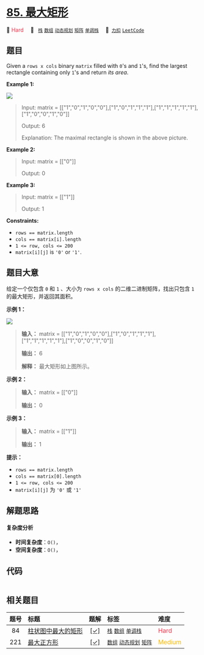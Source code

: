 # [85. 最大矩形](https://2xiao.github.io/leetcode-js/problem/0085.html)

🔴 <font color=#ff334b>Hard</font>&emsp; 🔖&ensp; [`栈`](/tag/stack.md) [`数组`](/tag/array.md) [`动态规划`](/tag/dynamic-programming.md) [`矩阵`](/tag/matrix.md) [`单调栈`](/tag/monotonic-stack.md)&emsp; 🔗&ensp;[`力扣`](https://leetcode.cn/problems/maximal-rectangle) [`LeetCode`](https://leetcode.com/problems/maximal-rectangle)

## 题目

Given a `rows x cols` binary `matrix` filled with `0`'s and `1`'s, find the
largest rectangle containing only `1`'s and return _its area_.



**Example 1:**

![](https://assets.leetcode.com/uploads/2020/09/14/maximal.jpg)

> Input: matrix = [["1","0","1","0","0"],["1","0","1","1","1"],["1","1","1","1","1"],["1","0","0","1","0"]]
> 
> Output: 6
> 
> Explanation: The maximal rectangle is shown in the above picture.

**Example 2:**

> Input: matrix = [["0"]]
> 
> Output: 0

**Example 3:**

> Input: matrix = [["1"]]
> 
> Output: 1

**Constraints:**

  * `rows == matrix.length`
  * `cols == matrix[i].length`
  * `1 <= row, cols <= 200`
  * `matrix[i][j]` is `'0'` or `'1'`.


## 题目大意

给定一个仅包含 `0` 和 `1` 、大小为 `rows x cols` 的二维二进制矩阵，找出只包含 `1` 的最大矩形，并返回其面积。



**示例 1：**

![](https://pic.leetcode.cn/1722912576-boIxpm-image.png)

> 
> 
> 
> 
> 
> **输入：** matrix = [["1","0","1","0","0"],["1","0","1","1","1"],["1","1","1","1","1"],["1","0","0","1","0"]]
> 
> **输出：** 6
> 
> **解释：** 最大矩形如上图所示。
> 
> 

**示例 2：**

> 
> 
> 
> 
> 
> **输入：** matrix = [["0"]]
> 
> **输出：** 0
> 
> 

**示例 3：**

> 
> 
> 
> 
> 
> **输入：** matrix = [["1"]]
> 
> **输出：** 1
> 
> 



**提示：**

  * `rows == matrix.length`
  * `cols == matrix[0].length`
  * `1 <= row, cols <= 200`
  * `matrix[i][j]` 为 `'0'` 或 `'1'`


## 解题思路

#### 复杂度分析

- **时间复杂度**：`O()`，
- **空间复杂度**：`O()`，

## 代码

```javascript

```

## 相关题目

<!-- prettier-ignore -->
| 题号 | 标题 | 题解 | 标签 | 难度 |
| :------: | :------ | :------: | :------ | :------ |
| 84 | [柱状图中最大的矩形](https://leetcode.com/problems/largest-rectangle-in-histogram) | [[✓]](/problem/0084.md) |  [`栈`](/tag/stack.md) [`数组`](/tag/array.md) [`单调栈`](/tag/monotonic-stack.md) | <font color=#ff334b>Hard</font> |
| 221 | [最大正方形](https://leetcode.com/problems/maximal-square) | [[✓]](/problem/0221.md) |  [`数组`](/tag/array.md) [`动态规划`](/tag/dynamic-programming.md) [`矩阵`](/tag/matrix.md) | <font color=#ffb800>Medium</font> |